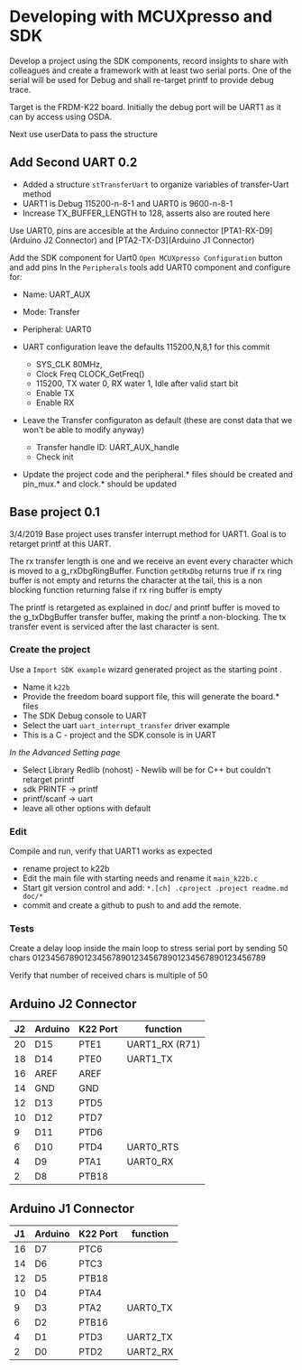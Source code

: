 # Developing with MCUXpresso and SDK
Develop a project using the SDK components, record insights to share with colleagues and create a framework with at least two serial ports. One of the serial will be used for Debug and shall re-target printf to provide debug trace.

Target is the FRDM-K22 board. Initially the debug port will be UART1 as it can by access using OSDA.

Next use userData to pass the structure

## Add Second UART 0.2
-	Added a structure `stTransferUart` to organize variables of transfer-Uart method 
-	UART1 is Debug 115200-n-8-1 and UART0 is 9600-n-8-1
- Increase TX_BUFFER_LENGTH to 128, asserts also are routed here

Use UART0, pins are accesible at the Arduino connector [PTA1-RX-D9](Arduino J2 Connector) and [PTA2-TX-D3](Arduino J1 Connector)

Add the SDK component for Uart0 `Open MCUXpresso Configuration` button and add pins
In the `Peripherals` tools add UART0 component and configure for:
- Name: UART_AUX
- Mode:	Transfer
- Peripheral:	UART0
- UART configuration leave the defaults 115200,N,8,1 for this commit
	+ SYS_CLK 80MHz, 
	+ Clock Freq CLOCK_GetFreq()  
	+ 115200, TX water 0, RX water 1, Idle after valid start bit
	+ Enable TX
	+ Enable RX
- Leave the Transfer configuraton as default (these are const data that we won't be able to modify anyway)
	+ Transfer handle ID:	UART_AUX_handle
	+ Check init 

- Update the project code and the peripheral.* files should be created and pin_mux.* and clock.* should be updated 


## Base project 0.1 
3/4/2019
Base project uses transfer interrupt method for UART1. Goal is to retarget printf at this UART.

The rx transfer length is one and we receive an event every character which is moved to a g_rxDbgRingBuffer.
Function `getRxDbg` returns true if rx ring buffer is not empty and returns the character at the tail, this is 
a non blocking function returning false if rx ring buffer is empty
 
The printf is retargeted as explained in doc/ and printf buffer is moved to the g_txDbgBuffer transfer buffer, 
making the printf a non-blocking. The tx transfer event is serviced after the last character is sent.

### Create the project
Use a `Import SDK example` wizard generated project as the starting point .
- Name it `k22b`
- Provide the freedom board support file, this will generate the board.* files
- The SDK Debug console to UART
- Select the uart `uart_interrupt_transfer` driver example 
- This is a C - project and the SDK console is in UART

_In the Advanced Setting page_
- Select Library Redlib (nohost)  - Newlib will be for C++ but couldn't retarget printf
- sdk PRINTF -> printf
- printf/scanf -> uart
- leave all other options with default

### Edit 
Compile and run, verify that UART1 works as expected
- rename project to k22b
- Edit the main file with starting needs and rename it `main_k22b.c` 
- Start git version control and add: `*.[ch] .cproject .project readme.md doc/*`
- commit and create a github to push to and add the remote.

### Tests
Create a delay loop inside the main loop to stress serial port by sending 50 chars
01234567890123456789012345678901234567890123456789

Verify that number of received chars is multiple of 50

## Arduino J2 Connector
J2 	| Arduino | K22 Port | function
---|---|---|---
20 	| D15 	| PTE1 	| UART1_RX	(R71) 
18 	| D14 	| PTE0 	| UART1_TX
16	| AREF 	| AREF 	| 
14	| GND 	| GND  	| 
12	| D13 	| PTD5 	| 
10	| D12 	| PTD7 	| 
9		| D11 	| PTD6 	| 
6		| D10 	| PTD4 	| UART0_RTS
4		| D9 		| PTA1 	| UART0_RX
2		| D8 		| PTB18	| 

## Arduino J1 Connector
J1 	| Arduino | K22 Port | function
---|---|---|---
16	| D7 	| PTC6 	| 
14	| D6 	| PTC3 	| 
12	| D5 	| PTB18 | 
10	| D4 	| PTA4	| 
9		| D3 	| PTA2 	| UART0_TX
6		| D2 	| PTB16	| 
4		| D1 	| PTD3 	| UART2_TX
2		| D0 	| PTD2	| UART2_RX

